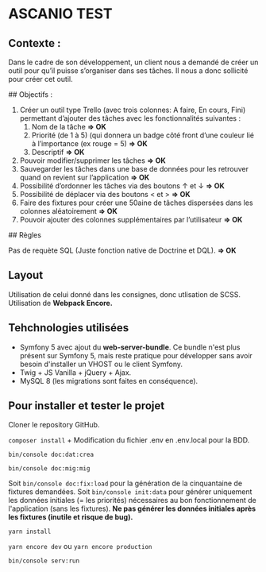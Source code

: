 # ASCANIO TEST

## Contexte :
Dans le cadre de son développement, un client nous a demandé de créer un outil pour qu’il puisse
s’organiser dans ses tâches. Il nous a donc sollicité pour créer cet outil.

## Objectifs :
1. Créer un outil type Trello (avec trois colonnes: A faire, En cours, Fini) permettant d’ajouter des tâches avec les fonctionnalités suivantes :
    1. Nom de la tâche **=> OK**
    2. Priorité (de 1 à 5) (qui donnera un badge côté front d’une couleur lié à l’importance (ex rouge = 5) **=> OK**
    3. Descriptif **=> OK**
2. Pouvoir modifier/supprimer les tâches **=> OK**
3. Sauvegarder les tâches dans une base de données pour les retrouver quand on revient sur l’application **=> OK**
4. Possibilité d’ordonner les tâches via des boutons ↑ et ↓ **=> OK**
5. Possibilité de déplacer via des boutons < et > **=> OK**
6. Faire des fixtures pour créer une 50aine de tâches dispersées dans les colonnes aléatoirement **=> OK**
7. Pouvoir ajouter des colonnes supplémentaires par l’utilisateur **=> OK**

## Règles

Pas de requète SQL (Juste fonction native de Doctrine et DQL). **=> OK**

## Layout

Utilisation de celui donné dans les consignes, donc utlisation de SCSS. Utilisation de **Webpack Encore.**

## Tehchnologies utilisées

* Symfony 5 avec ajout du **web-server-bundle**. Ce bundle n'est plus présent sur Symfony 5, mais reste pratique pour développer sans avoir besoin d'installer un VHOST ou le client Symfony.
* Twig + JS Vanilla + jQuery + Ajax.
* MySQL 8 (les migrations sont faites en conséquence).

## Pour installer et tester le projet

Cloner le repository GitHub.

`composer install` + Modification du fichier .env en .env.local pour la BDD.

`bin/console doc:dat:crea`

`bin/console doc:mig:mig`

Soit `bin/console doc:fix:load` pour la génération de la cinquantaine de fixtures demandées. Soit `bin/console init:data` pour générer uniquement les données initiales (= les priorités) nécessaires au bon fonctionnement de l'application (sans les fixtures). **Ne pas générer les données initiales après les fixtures (inutile et risque de bug).**

`yarn install`

`yarn encore dev` ou `yarn encore production`

`bin/console serv:run`